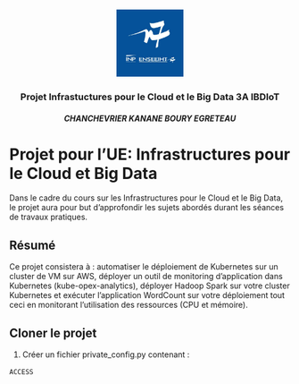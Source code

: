 <!-- PROJECT LOGO -->
<br />
<p align="center">
  <a href="https://github.com/cchanche/esp32iot">
    <img src="images/enseeiht.jpeg" alt="Logo" width="120" height="120">
  </a>

  <h3 align="center">Projet Infrastuctures pour le Cloud et le Big Data 3A IBDIoT</h3>
  <h4 align="center"><i>CHANCHEVRIER KANANE BOURY EGRETEAU</i></h4>
</p>

# Projet pour l’UE: Infrastructures pour le Cloud et Big Data

Dans le cadre du cours sur les Infrastructures pour le Cloud et le Big Data, le projet aura pour but d’approfondir les sujets abordés durant les séances de travaux pratiques.

## Résumé

Ce projet consistera à : automatiser le déploiement de Kubernetes sur un cluster de VM sur AWS, déployer un outil de monitoring d’application dans Kubernetes (kube-opex-analytics), déployer Hadoop Spark sur votre cluster Kubernetes et exécuter l’application WordCount sur votre déploiement tout ceci en monitorant l’utilisation des ressources (CPU et mémoire).

## Cloner le projet

1. Créer un fichier private_config.py contenant :
  ```py
  ACCESS
  ```
